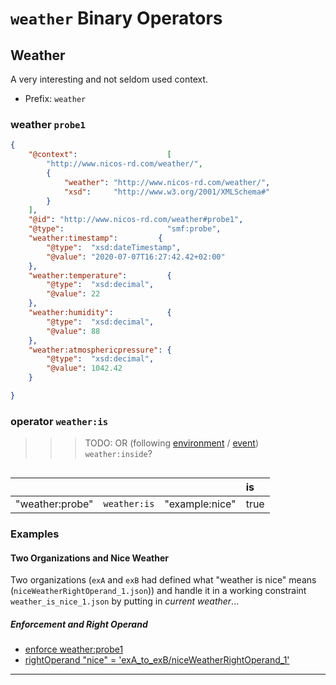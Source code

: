 # `weather` Binary Operators

## Weather

A very interesting and not seldom used context.

- Prefix: `weather`


### weather `probe1`

```json
{
    "@context":                    [
        "http://www.nicos-rd.com/weather/",
        {
            "weather": "http://www.nicos-rd.com/weather/",
            "xsd":     "http://www.w3.org/2001/XMLSchema#"
        }
    ],
    "@id": "http://www.nicos-rd.com/weather#probe1",
    "@type":                       "smf:probe",
    "weather:timestamp":         {
        "@type":  "xsd:dateTimestamp",
        "@value": "2020-07-07T16:27:42.42+02:00"
    },
    "weather:temperature":         {
        "@type":  "xsd:decimal",
        "@value": 22
    },
    "weather:humidity":            {
        "@type":  "xsd:decimal",
        "@value": 88
    },
    "weather:atmosphericpressure": {
        "@type":  "xsd:decimal",
        "@value": 1042.42
    }

}
```

### operator `weather:is`

>>> TODO: OR (following [environment](../environment/environment.md) / [event](../event/event.md)) `weather:inside`?

```text

```

|   |   |   | is |
|---|---|---|:---|
| "weather:probe"   | `weather:is` | "example:nice"           | true  |


### Examples

#### Two Organizations and Nice Weather

Two organizations (`exA` and `exB` had defined what "weather is nice" means (`niceWeatherRightOperand_1.json`)) and
 handle it in a working constraint `weather_is_nice_1.json` by putting in *current weather*... 

##### Enforcement and Right Operand

- [enforce weather:probe1](./examples/weather_is_nice_1.json)
- [rightOperand "nice" = 'exA_to_exB/niceWeatherRightOperand_1'](./examples/exA_to_exB/niceWeatherRightOperand_1.json)

---
